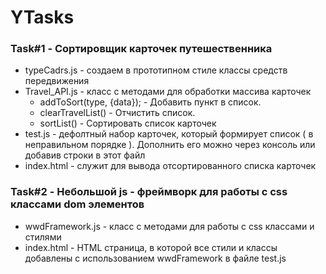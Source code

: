 # YTasks

### Task#1 - Сортировщик карточек путешественника

+ typeCadrs.js - создаем в прототипном стиле классы средств передвижения
+ Travel_API.js - класс с методами для обработки массива карточек 
  + addToSort(type, {data}); - Добавить пункт в список.
  + clearTravelList() - Отчистить список. 
  + sortList() - Сортировать список карточек
+ test.js - дефолтный набор карточек, который формирует список ( в неправильном порядке ). Дополнить его можно через консоль или добавив строки в этот файл
+ index.html - служит для вывода отсортированного списка карточек 

### Task#2 - Небольшой js - фреймворк для работы с css классами dom элементов

+ wwdFramework.js - класс с методами для работы с css классами и стилями
+ index.html - HTML страница, в которой все стили и классы добавлены с использованием wwdFramework в файле test.js


